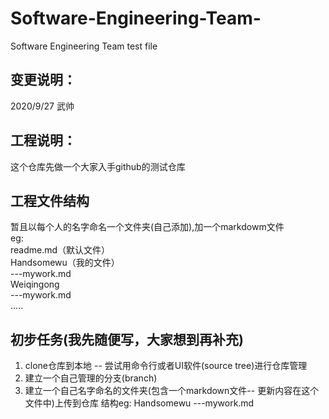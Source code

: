 # Software-Engineering-Team-
Software Engineering Team test file
## 变更说明：
2020/9/27 武帅

## 工程说明：
这个仓库先做一个大家入手github的测试仓库

## 工程文件结构
暂且以每个人的名字命名一个文件夹(自己添加),加一个markdowm文件<br>
eg:<br>
    readme.md（默认文件）<br>
    Handsomewu（我的文件）<br>
        ---mywork.md<br>
    Weiqingong<br>
       ---mywork.md<br>
    .....<br>

## 初步任务(我先随便写，大家想到再补充)
1. clone仓库到本地 -- 尝试用命令行或者UI软件(source tree)进行仓库管理
2. 建立一个自己管理的分支(branch)
3. 建立一个自己名字命名的文件夹(包含一个markdown文件-- 更新内容在这个文件中)上传到仓库
  结构eg:
  Handsomewu
     ---mywork.md<br>
